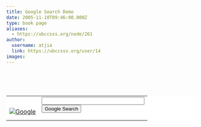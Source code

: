 ```yaml
---
title: Google Search Demo 
date: 2005-11-10T09:46:00.000Z
type: book page
aliases:
  - https://ubccsss.org/node/261
author:
  username: atjia
  link: https://ubccsss.org/user/14
images:
---
```


<div class="field field-name-body field-type-text-with-summary field-label-hidden"><div class="field-items"><div class="field-item even"><!-- Search Google --><p></p><center><br>
<form method="GET" action="https://www.google.com/u/ubccsss"><br>
<br><p></p><table bgcolor="#FFFFFF" cellspacing="0" border="0">
<tbody><tr valign="middle">
<td>
<a href="https://www.google.com/"><br>
<img src="https://www.google.com/logos/Logo_40wht.gif" border="0" alt="Google"></a>
</td>
<td>
<input type="text" name="q" size="31" maxlength="255" value=""><br>
<input type="submit" name="sa" value="Google Search"><p></p>
</td>
</tr>
</tbody></table><br>
</form><br>
</center><p></p>
<!-- Search Google --></div></div></div>    <footer>
          </footer>